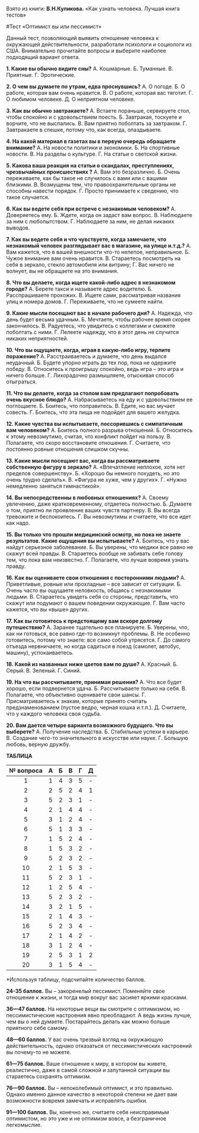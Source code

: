Взято из книги: **В.Н.Куликова.** «Как узнать человека. Лучшая книга тестов»

#Тест «Оптимист вы или пессимист»

Данный тест, позволяющий выявить отношение человека к окружающей действительности, разработали психологи и социологи из США. Внимательно прочитайте вопросы и выберите наиболее подходящий вариант ответа.

**1. Какие вы обычно видите сны?**
А. Кошмарные.
Б. Туманные.
В. Приятные.
Г. Эротические.

**2. О чем вы думаете по утрам, едва проснувшись?**
А. О погоде.
Б. О работе, которая вам очень нравится.
В. О работе, которая вас тяготит.
Г. О любимом человеке.
Д. О неприятном человеке.

**3. Как вы обычно завтракаете?**
А. Встаете пораньше, сервируете стол, чтобы спокойно и с удовольствием поесть.
Б. Завтракая, тоскуете и ворчите, что не выспались.
В. Вам приятно поболтать за завтраком.
Г. Завтракаете в спешке, потому что, как всегда, опаздываете.

**4. На какой материал в газетах вы в первую очередь обращаете внимание?**
А. На новости политики и экономики.
Б. На спортивные новости.
В. На разделы о культуре.
Г. На статьи о светской жизни.

**5. Какова ваша реакция на статьи о скандалах, преступлениях, чрезвычайных происшествиях ?**
А. Вам это безразлично.
Б. Очень переживаете, как бы такое не случилось с вами или с вашими близкими.
В. Возмущены тем, что правоохранительные органы не способны навести порядок.
Г. Просто принимаете к сведению, что такое случается.

**6. Как вы ведете себя при встрече с незнакомым человеком?**
А. Доверяетесь ему.
Б. Ждете, когда он задаст вам вопрос.
В. Наблюдаете за ним с любопытством.
Г. Наблюдаете за ним, не делая никаких выводов.

**7. Как вы ведете себя и что чувствуете, когда замечаете, что незнакомый человек разглядывает вас в магазине, на улице и.т.д.?**
А. Вам кажется, что в вашей внешности что-то нелепое, неправильное.
Б. Чужое внимание вам очень нравится.
В. Стараетесь посмотреть на себя в зеркало, стекло автомобиля или витрину;
Г. Вас ничего не волнует, вы не обращаете на это внимания.

**8. Что вы делаете, когда ищете какой-либо адрес в незнакомом городе?**
А. Берете такси и называете адрес водителю.
Б. Расспрашиваете прохожих.
В. Ищете сами, рассматривая названия улиц и номера домов.
Г. Переживаете, что не сумеете найти.

**9. Какие мысли посещают вас в начале рабочего дня?**
А. Надежда, что день будет весьма удачным.
Б. Мечтаете, чтобы рабочее время скорее закончилось.
В. Радуетесь, что увидитесь с коллегами и сможете поболтать с ними.
Г. Лелеете надежду, что в этот день не случится никаких неприятностей.

**10. Что вы ощущаете, когда, играя в какую-либо игру, терпите поражение?**
А. Расстраиваетесь и думаете, что день выдался неудачный.
Б. Будете упорно играть до тех пор, пока не одержите победу.
В. Относитесь к проигрышу спокойно, ведь игра – это игра и ничего больше.
Г. Лихорадочно размышляете, отыскивая способ отыграться.

**11. Что вы делаете, когда за столом вам предлагают попробовать очень вкусное блюдо?**
А. Набрасываетесь на еду и с удовольствием ее поглощаете.
Б. Боитесь, что поправитесь.
В. Едите, но вас мучает совесть.
Г. Боитесь, что эта пища не подойдет для вашего желудка.

**12. Какие чувства вы испытываете, поссорившись с симпатичным вам человеком?**
А. Боитесь полного разрыва отношений.
Б. Относитесь к этому невозмутимо, считая, что конфликт пойдет на пользу.
В. Полагаете, что скоро восстановите отношения.
Г. Считаете, что постоянно ровные отношения слишком скучны.

**13. Какие мысли посещают вас, когда вы рассматриваете собственную фигуру в зеркало?**
А. «Впечатление неплохое, хотя нет пределов совершенству».
Б. «Хорошо бы немного похудеть, но это очень трудно сделать».
В. «Фигура не хуже, чем у других».
Г. «Нужно немедленно заняться гимнастикой».

**14. Вы непосредственны в любовных отношениях?**
А. Своему увлечению, даже кратковременному, отдаетесь полностью.
Б. Думаете о том, приятно ли проявление ваших чувств партнеру.
В. Вы всегда тревожите и беспокоитесь.
Г. Вы невозмутимы и считаете, что все идет как надо.

**15. Вы только что прошли медицинский осмотр, но пока не знаете результатов. Какие ощущения вы испытываете?**
А. Боитесь, что у вас найдут серьезное заболевание.
Б. Вы уверены, что медики все равно не скажут всей правды.
В. Стараетесь вообще не забивать себе голову тем, что пока вам неизвестно.
Г. Полагаете, что лучше вовремя узнать правду.

**16. Как вы оцениваете свои отношения с посторонними людьми?**
А. Приветливые, ровные или прохладные – все зависит от ситуации.
Б. Очень часто вы ощущаете неловкость, общаясь с незнакомыми людьми.
В. Стараетесь увидеть себя со стороны, представить, что скажут или подумают о вашем поведении окружающие.
Г. Вам часто кажется, что вы «выше» других.

**17. Как вы готовитесь к предстоящему вам вскоре долгому путешествию?**
А. Заранее тщательно все планируете.
Б. Уверены, что, как ни готовься, все равно где-то возникнут проблемы.
В. Не особенно готовитесь, потому что знаете: все само собой утрясется.
Г. До самого отъезда нервничаете, но когда садиться в поезд (самолет, автобус, машину), успокаиваетесь.

**18. Какой из названных ниже цветов вам по душе?**
А. Красный.
Б. Серый.
В. Зеленый.
Г. Синий.

**19. На что вы рассчитываете, принимая решения?**
А. Что все будет хорошо, если подвернется удача.
Б. Рассчитываете только на себя.
В. Полагаете, что объективно оцениваете свои шансы.
Г. Присматриваетесь к знакам, которые принято считать предзнаменованием (пустое ведро, черная кошка и.т.п.).
Д. Считаете, что у каждого человека своя судьба.

**20. Вам дается четыре варианта возможного будущего. Что вы выберете?**
А. Получение наследства.
Б. Стабильные успехи в карьере.
В. Создание чего-то значительного в искусстве или науке.
Г. Большую любовь, верную дружбу.

**ТАБЛИЦА**

| № вопроса | А | Б | В | Г | Д |
|:---------:|:-:|:-:|:-:|:-:|:-:|
|     1     | 1 | 4 | 3 | 5 | - |
|     2     | 2 | 5 | 2 | 4 | 1 |
|     3     | 5 | 2 | 3 | 1 | - |
|     4     | 2 | 1 | 4 | 4 | - |
|     5     | 3 | 1 | 2 | 4 | - |
|     6     | 5 | 1 | 3 | 3 | - |
|     7     | 1 | 5 | 2 | 4 | - |
|     8     | 1 | 5 | 3 | 2 | - |
|     9     | 5 | 2 | 3 | 2 | - |
|     10    | 2 | 1 | 5 | 3 | - |
|     11    | 5 | 2 | 3 | 1 | - |
|     12    | 1 | 2 | 5 | 4 | - |
|     13    | 5 | 2 | 3 | 2 | - |
|     14    | 3 | 2 | 1 | 5 | - |
|     15    | 2 | 1 | 4 | 3 | - |
|     16    | 5 | 2 | 3 | 4 | - |
|     17    | 2 | 1 | 4 | 2 | - |
|     18    | 3 | 1 | 2 | 4 | - |
|     19    | 2 | 5 | 3 | 1 | 2 |
|     20    | 3 | 1 | 5 | 4 | - |

*Используя таблицу, подсчитайте количество баллов.

**24-35 баллов.** Вы – закоренелый пессимист. Поменяйте свое отношение к жизни, и тогда мир вокруг вас засияет яркими красками.

**36—47 баллов.** На некоторые вещи вы смотрите с оптимизмом, но пессимистические настроения явно преобладают. А ведь жизнь лучше, чем вы о ней думаете. Постарайтесь делать как можно больше приятного себе самому.

**48—60 баллов.** У вас очень трезвый взгляд на окружающую действительность, однако отказаться от пессимистических настроений вы почему-то не можете.

**61—75 баллов.** Ваше отношение к миру, в котором вы живете, реалистично, даже в самой сложной и запутанной ситуации вы стараетесь сохранять оптимизм.

**76—90 баллов.** Вы – непоколебимый оптимист, и это правильно. Однако именно данное качество в некоторой степени не дает вам возможности вовремя замечать и исправлять ошибки.

**91—100 баллов.** Вы, конечно же, считаете себя неисправимым оптимистом, но это уже и не оптимизм вовсе, а безграничное легкомыслие.